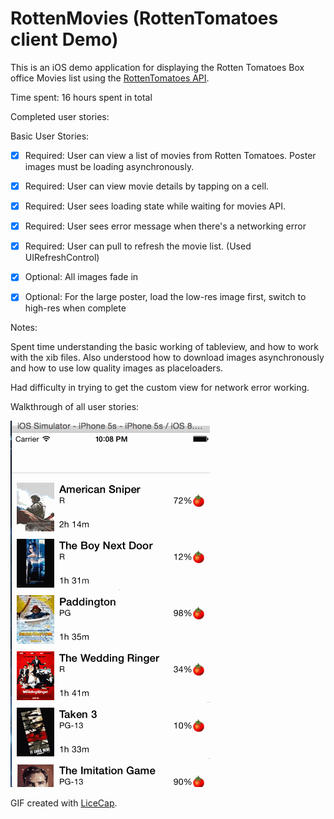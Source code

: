 # RottenMovies (RottenTomatoes client Demo)


This is an iOS demo application for displaying the Rotten Tomatoes Box office Movies list using the [RottenTomatoes API](http://www.rottentomatoes.com/).

Time spent: 16 hours spent in total

Completed user stories:

 Basic User Stories:
 * [x] Required: User can view a list of movies from Rotten Tomatoes. Poster images must be loading asynchronously.
 * [x] Required: User can view movie details by tapping on a cell.
 * [x] Required: User sees loading state while waiting for movies API.
 * [x] Required: User sees error message when there's a networking error
 * [x] Required: User can pull to refresh the movie list. (Used UIRefreshControl)
 * [x] Optional: All images fade in
 * [x] Optional: For the large poster, load the low-res image first, switch to high-res when complete


Notes:

Spent time understanding the basic working of tableview, and how to work with the xib files.
Also understood how to download images asynchronously and how to use low quality images as placeloaders.

Had difficulty in trying to get the custom view for network error working.

Walkthrough of all user stories:

![Video Walkthrough](anim_rottenmovies_demo.gif)

GIF created with [LiceCap](http://www.cockos.com/licecap/).